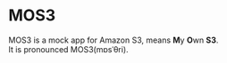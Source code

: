 # MOS3
MOS3 is a mock app for Amazon S3, means **M**y **O**wn **S3**.  
It is pronounced MOS3(mɒsˈθri).  
